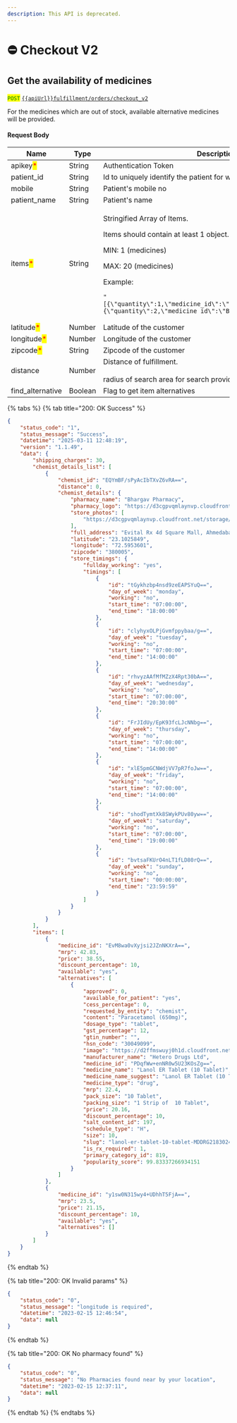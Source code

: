 ```yaml
---
description: This API is deprecated.
---
```


# ⛔ Checkout V2

## Get the availability of medicines

<mark style="color:green;">`POST`</mark> [`{{apiUrl}}fulfillment/orders/checkout_v2`](https://api.evitalrx.in/v1/fulfillment/orders/checkout_v2)

For the medicines which are out of stock, available alternative medicines will be provided.

#### Request Body

<table><thead><tr><th>Name</th><th>Type</th><th>Description</th></tr></thead><tbody><tr><td>apikey<mark style="color:red;">*</mark></td><td>String</td><td>Authentication Token</td></tr><tr><td>patient_id</td><td>String</td><td>Id to uniquely identify the patient for whom the order is placed  </td></tr><tr><td>mobile</td><td>String</td><td>Patient's mobile no</td></tr><tr><td>patient_name</td><td>String</td><td>Patient's name</td></tr><tr><td>items<mark style="color:red;">*</mark></td><td>String</td><td><p>Stringified Array of Items.</p><p></p><p>Items should contain at least 1 object. </p><p></p><p>MIN: 1 (medicines)</p><p>MAX: 20 (medicines)</p><p></p><p>Example:</p><pre class="language-json"><code class="lang-json">"[{\"quantity\":1,\"medicine_id\":\"vVgL6Ggy5tYhqQr1qXOAzA==\"},{\"quantity\":2,\"medicine_id\":\"BXGcaezmfzcQEdh7fZVmUg==\"}]"
</code></pre></td></tr><tr><td>latitude<mark style="color:red;">*</mark></td><td>Number</td><td>Latitude of the customer</td></tr><tr><td>longitude<mark style="color:red;">*</mark></td><td>Number</td><td>Longitude of the customer</td></tr><tr><td>zipcode<mark style="color:red;">*</mark></td><td>String</td><td>Zipcode of the customer</td></tr><tr><td>distance</td><td>Number</td><td>Distance of fulfillment.<br><br>radius of search area for search provided item</td></tr><tr><td>find_alternative</td><td>Boolean</td><td>Flag to get item alternatives</td></tr></tbody></table>



{% tabs %}
{% tab title="200: OK Success" %}
```json
{
    "status_code": "1",
    "status_message": "Success",
    "datetime": "2025-03-11 12:48:19",
    "version": "1.1.49",
    "data": {
        "shipping_charges": 30,
        "chemist_details_list": [
            {
                "chemist_id": "EQYmBF/sPyAcIbTXvZ6vRA==",
                "distance": 0,
                "chemist_details": {
                    "pharmacy_name": "Bhargav Pharmacy",
                    "pharmacy_logo": "https://d3cgpvqmlaynvp.cloudfront.net/storage/chemists/kyc/col6p1dhuv.jpg",
                    "store_photos": [
                        "https://d3cgpvqmlaynvp.cloudfront.net/storage/chemists/kyc/35kddetdv0.png"
                    ],
                    "full_address": "Evital Rx 4d Square Mall, Ahmedabad, Gujarat, India, 380005",
                    "latitude": "23.1025849",
                    "longitude": "72.5953601",
                    "zipcode": "380005",
                    "store_timings": {
                        "fullday_working": "yes",
                        "timings": [
                            {
                                "id": "tGykhzbp4nsd9zeEAPSYuQ==",
                                "day_of_week": "monday",
                                "working": "no",
                                "start_time": "07:00:00",
                                "end_time": "18:00:00"
                            },
                            {
                                "id": "clyhyxOLPjGvmfppybaa/g==",
                                "day_of_week": "tuesday",
                                "working": "no",
                                "start_time": "07:00:00",
                                "end_time": "14:00:00"
                            },
                            {
                                "id": "rhvyzAAfMfMZzX4Rpt30bA==",
                                "day_of_week": "wednesday",
                                "working": "no",
                                "start_time": "07:00:00",
                                "end_time": "20:30:00"
                            },
                            {
                                "id": "FrJIdUy/EpK93fcLJcNNbg==",
                                "day_of_week": "thursday",
                                "working": "no",
                                "start_time": "07:00:00",
                                "end_time": "14:00:00"
                            },
                            {
                                "id": "xlE5pmGCNWdjVV7pR7foJw==",
                                "day_of_week": "friday",
                                "working": "no",
                                "start_time": "07:00:00",
                                "end_time": "14:00:00"
                            },
                            {
                                "id": "shodTymtXk8SWykPUv80yw==",
                                "day_of_week": "saturday",
                                "working": "no",
                                "start_time": "07:00:00",
                                "end_time": "19:00:00"
                            },
                            {
                                "id": "bvtsaFKUrO4nLT1fLD80rQ==",
                                "day_of_week": "sunday",
                                "working": "no",
                                "start_time": "00:00:00",
                                "end_time": "23:59:59"
                            }
                        ]
                    }
                }
            }
        ],
        "items": [
            {
                "medicine_id": "EvM8wa0vXyjsi2JZnNKXrA==",
                "mrp": 42.83,
                "price": 38.55,
                "discount_percentage": 10,
                "available": "yes",
                "alternatives": [
                    {
                        "approved": 0,
                        "available_for_patient": "yes",
                        "cess_percentage": 0,
                        "requested_by_entity": "chemist",
                        "content": "Paracetamol (650mg)",
                        "dosage_type": "tablet",
                        "gst_percentage": 12,
                        "gtin_number": "",
                        "hsn_code": "30049099",
                        "image": "https://d2ffmswuyj0h1d.cloudfront.net/storage/medicines/thumb/60ae1dc73132f.jpg",
                        "manufacturer_name": "Hetero Drugs Ltd",
                        "medicine_id": "PDqfWw+enNR0w5U23KOsZg==",
                        "medicine_name": "Lanol ER Tablet (10 Tablet)",
                        "medicine_name_suggest": "Lanol ER Tablet (10 Tablet)",
                        "medicine_type": "drug",
                        "mrp": 22.4,
                        "pack_size": "10 Tablet",
                        "packing_size": "1 Strip of  10 Tablet",
                        "price": 20.16,
                        "discount_percentage": 10,
                        "salt_content_id": 197,
                        "schedule_type": "H",
                        "size": 10,
                        "slug": "lanol-er-tablet-10-tablet-MDDRG2183024649",
                        "is_rx_required": 1,
                        "primary_category_id": 819,
                        "popularity_score": 99.83337266934151
                    }
                ]
            },
            {
                "medicine_id": "y1sw0N315wy4+UDhhT5FjA==",
                "mrp": 23.5,
                "price": 21.15,
                "discount_percentage": 10,
                "available": "yes",
                "alternatives": []
            }
        ]
    }
}
```
{% endtab %}

{% tab title="200: OK Invalid params" %}
```json
{
    "status_code": "0",
    "status_message": "longitude is required",
    "datetime": "2023-02-15 12:46:54",
    "data": null
}
```
{% endtab %}

{% tab title="200: OK No pharmacy found" %}
```json
{
    "status_code": "0",
    "status_message": "No Pharmacies found near by your location",
    "datetime": "2023-02-15 12:37:11",
    "data": null
}
```
{% endtab %}
{% endtabs %}
